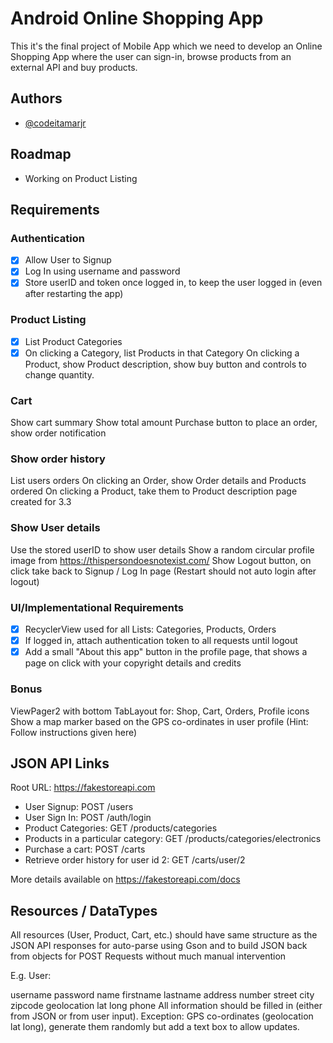 
# Android Online Shopping App

This it's the final project of Mobile App which we need to develop an Online Shopping App where the user can sign-in, browse products from an external API and buy products.



## Authors

- [@codeitamarjr](https://github.com/codeitamarjr)


## Roadmap

- Working on Product Listing


## Requirements

### Authentication
- [x]  Allow User to Signup
- [x]  Log In using username and password
- [x]  Store userID and token once logged in, to keep the user logged in (even after restarting the app)
### Product Listing
- [x]  List Product Categories
- [x]  On clicking a Category, list Products in that Category
On clicking a Product, show Product description, show buy button and controls to change quantity.
### Cart
Show cart summary
Show total amount
Purchase button to place an order, show order notification
### Show order history
List users orders
On clicking an Order, show Order details and Products ordered
On clicking a Product, take them to Product description page created for 3.3
### Show User details
Use the stored userID to show user details
Show a random circular profile image from https://thispersondoesnotexist.com/
Show Logout button, on click take back to Signup / Log In page (Restart should not auto login after logout)
### UI/Implementational Requirements
- [x] RecyclerView used for all Lists: Categories, Products, Orders
- [x]  If logged in, attach authentication token to all requests until logout
- [x]  Add a small "About this app" button in the profile page, that shows a page on click with your copyright details and credits
### Bonus
ViewPager2 with bottom TabLayout for: Shop, Cart, Orders, Profile icons
Show a map marker based on the GPS co-ordinates in user profile (Hint: Follow instructions given here)
## JSON API Links
Root URL: https://fakestoreapi.com

- User Signup: POST /users
- User Sign In: POST /auth/login
- Product Categories: GET /products/categories
- Products in a particular category: GET /products/categories/electronics
- Purchase a cart: POST /carts
- Retrieve order history for user id 2: GET /carts/user/2

More details available on https://fakestoreapi.com/docs
## Resources / DataTypes

All resources (User, Product, Cart, etc.) should have same structure as the JSON API responses for auto-parse using Gson and to build JSON back from objects for POST Requests without much manual intervention

E.g. User:

username
password
name
firstname
lastname
address
number
street
city
zipcode
geolocation
lat
long
phone
All information should be filled in (either from JSON or from user input). Exception: GPS co-ordinates (geolocation lat long), generate them randomly but add a text box to allow updates. 
